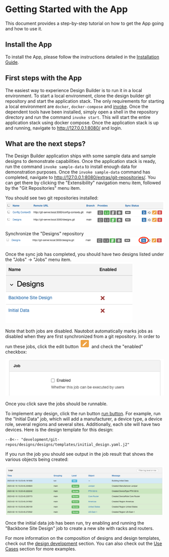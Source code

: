 # Getting Started with the App

This document provides a step-by-step tutorial on how to get the App going and how to use it.

## Install the App

To install the App, please follow the instructions detailed in the [Installation Guide](../admin/install.md).

## First steps with the App

The easiest way to experience Design Builder is to run it in a local environment. To start a local environment, clone the design builder git repository and start the application stack. The only requirements for starting a local environment are `docker`, `docker-compose` and [invoke](https://www.pyinvoke.org/installing.html). Once the dependent tools have been installed, simply open a shell in the repository directory and run the command `invoke start`. This will start the entire application stack using docker compose. Once the application stack is up and running, navigate to <http://127.0.0.1:8080/> and login.

## What are the next steps?

The Design Builder application ships with some sample data and sample designs to demonstrate capabilities. Once the application stack is ready, run the command `invoke sample-data` to install enough data for demonstration purposes. Once the `invoke sample-data` command has completed, navigate to <http://127.0.0.1:8080/extras/git-repositories/>. You can get there by clicking the "Extensibility" navigation menu item, followed by the "Git Repositories" menu item.

You should see two git repositories installed:
![Repositories List](../images/screenshots/sample-git-repositories.png)

Synchronize the "Designs" repository
![Repository Sync Button admonition](../images/screenshots/git-repositories-sync.png)

Once the sync job has completed, you should have two designs listed under the "Jobs" -> "Jobs" menu item.
![Jobs list](../images/screenshots/sample-design-jobs-list.png)

Note that both jobs are disabled. Nautobot automatically marks jobs as disabled when they are first synchronized from a git repository. In order to run these jobs, click the edit button ![edit button](../images/screenshots/edit-button.png) and check the "enabled" checkbox:

![enabled checkbox](../images/screenshots/job-enabled-checkbox.png)

Once you click save the jobs should be runnable.

To implement any design, click the run button [run button](../images/screenshots/run-button.png). For example, run the "Initial Data" job, which will add a manufacturer, a device type, a device role, several regions and several sites. Additionally, each site will have two devices. Here is the design template for this design:

```jinja
--8<-- "development/git-repos/designs/designs/templates/initial_design.yaml.j2"
```

If you run the job you should see output in the job result that shows the various objects being created:

![design job result](../images/screenshots/design-job-result.png)

Once the initial data job has been run, try enabling and running the "Backbone Site Design" job to create a new site with racks and routers.

For more information on the composition of designs and design templates, check out the [design development](design_development.md) section. You can also check out the [Use Cases](app_use_cases.md) section for more examples.

